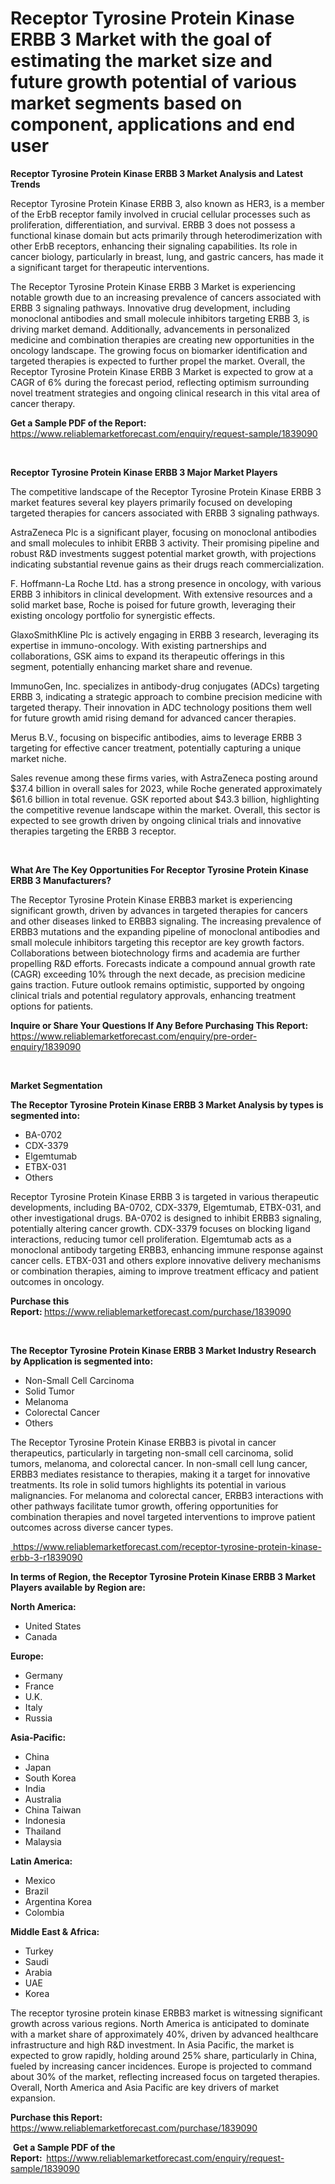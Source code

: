<p><h1>Receptor Tyrosine Protein Kinase ERBB 3 Market with the goal of estimating the market size and future growth potential of various market segments based on component, applications and end user</h1></p><p><strong>Receptor Tyrosine Protein Kinase ERBB 3 Market Analysis and Latest Trends</strong></p>
<p><p>Receptor Tyrosine Protein Kinase ERBB 3, also known as HER3, is a member of the ErbB receptor family involved in crucial cellular processes such as proliferation, differentiation, and survival. ERBB 3 does not possess a functional kinase domain but acts primarily through heterodimerization with other ErbB receptors, enhancing their signaling capabilities. Its role in cancer biology, particularly in breast, lung, and gastric cancers, has made it a significant target for therapeutic interventions.</p><p>The Receptor Tyrosine Protein Kinase ERBB 3 Market is experiencing notable growth due to an increasing prevalence of cancers associated with ERBB 3 signaling pathways. Innovative drug development, including monoclonal antibodies and small molecule inhibitors targeting ERBB 3, is driving market demand. Additionally, advancements in personalized medicine and combination therapies are creating new opportunities in the oncology landscape. The growing focus on biomarker identification and targeted therapies is expected to further propel the market. Overall, the Receptor Tyrosine Protein Kinase ERBB 3 Market is expected to grow at a CAGR of 6% during the forecast period, reflecting optimism surrounding novel treatment strategies and ongoing clinical research in this vital area of cancer therapy.</p></p>
<p><strong>Get a Sample PDF of the Report:&nbsp;</strong> <a href="https://www.reliablemarketforecast.com/enquiry/request-sample/1839090?utm_campaign=2733&utm_medium=2&utm_source=Github&utm_content=ia&utm_term=19042025&utm_id=receptor-tyrosine-protein-kinase-erbb-3">https://www.reliablemarketforecast.com/enquiry/request-sample/1839090</a></p>
<p>&nbsp;</p>
<p><strong>Receptor Tyrosine Protein Kinase ERBB 3 Major Market Players</strong></p>
<p><p>The competitive landscape of the Receptor Tyrosine Protein Kinase ERBB 3 market features several key players primarily focused on developing targeted therapies for cancers associated with ERBB 3 signaling pathways. </p><p>AstraZeneca Plc is a significant player, focusing on monoclonal antibodies and small molecules to inhibit ERBB 3 activity. Their promising pipeline and robust R&D investments suggest potential market growth, with projections indicating substantial revenue gains as their drugs reach commercialization.</p><p>F. Hoffmann-La Roche Ltd. has a strong presence in oncology, with various ERBB 3 inhibitors in clinical development. With extensive resources and a solid market base, Roche is poised for future growth, leveraging their existing oncology portfolio for synergistic effects.</p><p>GlaxoSmithKline Plc is actively engaging in ERBB 3 research, leveraging its expertise in immuno-oncology. With existing partnerships and collaborations, GSK aims to expand its therapeutic offerings in this segment, potentially enhancing market share and revenue.</p><p>ImmunoGen, Inc. specializes in antibody-drug conjugates (ADCs) targeting ERBB 3, indicating a strategic approach to combine precision medicine with targeted therapy. Their innovation in ADC technology positions them well for future growth amid rising demand for advanced cancer therapies.</p><p>Merus B.V., focusing on bispecific antibodies, aims to leverage ERBB 3 targeting for effective cancer treatment, potentially capturing a unique market niche. </p><p>Sales revenue among these firms varies, with AstraZeneca posting around $37.4 billion in overall sales for 2023, while Roche generated approximately $61.6 billion in total revenue. GSK reported about $43.3 billion, highlighting the competitive revenue landscape within the market. Overall, this sector is expected to see growth driven by ongoing clinical trials and innovative therapies targeting the ERBB 3 receptor.</p></p>
<p>&nbsp;</p>
<p><strong>What Are The Key Opportunities For Receptor Tyrosine Protein Kinase ERBB 3 Manufacturers?</strong></p>
<p><p>The Receptor Tyrosine Protein Kinase ERBB3 market is experiencing significant growth, driven by advances in targeted therapies for cancers and other diseases linked to ERBB3 signaling. The increasing prevalence of ERBB3 mutations and the expanding pipeline of monoclonal antibodies and small molecule inhibitors targeting this receptor are key growth factors. Collaborations between biotechnology firms and academia are further propelling R&D efforts. Forecasts indicate a compound annual growth rate (CAGR) exceeding 10% through the next decade, as precision medicine gains traction. Future outlook remains optimistic, supported by ongoing clinical trials and potential regulatory approvals, enhancing treatment options for patients.</p></p>
<p><strong>Inquire or Share Your Questions If Any Before Purchasing This Report:</strong> <a href="https://www.reliablemarketforecast.com/enquiry/pre-order-enquiry/1839090?utm_campaign=2733&utm_medium=2&utm_source=Github&utm_content=ia&utm_term=19042025&utm_id=receptor-tyrosine-protein-kinase-erbb-3">https://www.reliablemarketforecast.com/enquiry/pre-order-enquiry/1839090</a></p>
<p>&nbsp;</p>
<p><strong>Market Segmentation</strong></p>
<p><strong>The Receptor Tyrosine Protein Kinase ERBB 3 Market Analysis by types is segmented into:</strong></p>
<p><ul><li>BA-0702</li><li>CDX-3379</li><li>Elgemtumab</li><li>ETBX-031</li><li>Others</li></ul></p>
<p><p>Receptor Tyrosine Protein Kinase ERBB 3 is targeted in various therapeutic developments, including BA-0702, CDX-3379, Elgemtumab, ETBX-031, and other investigational drugs. BA-0702 is designed to inhibit ERBB3 signaling, potentially altering cancer growth. CDX-3379 focuses on blocking ligand interactions, reducing tumor cell proliferation. Elgemtumab acts as a monoclonal antibody targeting ERBB3, enhancing immune response against cancer cells. ETBX-031 and others explore innovative delivery mechanisms or combination therapies, aiming to improve treatment efficacy and patient outcomes in oncology.</p></p>
<p><strong>Purchase this Report:&nbsp;</strong><a href="https://www.reliablemarketforecast.com/purchase/1839090?utm_campaign=2733&utm_medium=2&utm_source=Github&utm_content=ia&utm_term=19042025&utm_id=receptor-tyrosine-protein-kinase-erbb-3">https://www.reliablemarketforecast.com/purchase/1839090</a></p>
<p>&nbsp;</p>
<p><strong>The Receptor Tyrosine Protein Kinase ERBB 3 Market Industry Research by Application is segmented into:</strong></p>
<p><ul><li>Non-Small Cell Carcinoma</li><li>Solid Tumor</li><li>Melanoma</li><li>Colorectal Cancer</li><li>Others</li></ul></p>
<p><p>The Receptor Tyrosine Protein Kinase ERBB3 is pivotal in cancer therapeutics, particularly in targeting non-small cell carcinoma, solid tumors, melanoma, and colorectal cancer. In non-small cell lung cancer, ERBB3 mediates resistance to therapies, making it a target for innovative treatments. Its role in solid tumors highlights its potential in various malignancies. For melanoma and colorectal cancer, ERBB3 interactions with other pathways facilitate tumor growth, offering opportunities for combination therapies and novel targeted interventions to improve patient outcomes across diverse cancer types.</p></p>
<p><a href="https://www.reliablemarketforecast.com/receptor-tyrosine-protein-kinase-erbb-3-r1839090?utm_campaign=2733&utm_medium=2&utm_source=Github&utm_content=ia&utm_term=19042025&utm_id=receptor-tyrosine-protein-kinase-erbb-3">&nbsp;https://www.reliablemarketforecast.com/receptor-tyrosine-protein-kinase-erbb-3-r1839090</a></p>
<p><strong>In terms of Region, the Receptor Tyrosine Protein Kinase ERBB 3 Market Players available by Region are:</strong></p>
<p>
    <p> <strong> North America: </strong>
        <ul>
            <li>United States</li>
            <li>Canada</li>
        </ul>
        </p> 
    <p> <strong> Europe: </strong>
        <ul>
            <li>Germany</li>
            <li>France</li>
            <li>U.K.</li>
            <li>Italy</li>
            <li>Russia</li>
        </ul>
        </p> 
    <p> <strong> Asia-Pacific: </strong>
        <ul>
            <li>China</li>
            <li>Japan</li>
            <li>South Korea</li>
            <li>India</li>
            <li>Australia</li>
            <li>China Taiwan</li>
            <li>Indonesia</li>
            <li>Thailand</li>
            <li>Malaysia</li>
        </ul>
        </p> 
    <p> <strong> Latin America: </strong>
        <ul>
            <li>Mexico</li>
            <li>Brazil</li>
            <li>Argentina Korea</li>
            <li>Colombia</li>
        </ul>
        </p> 
    <p> <strong> Middle East & Africa: </strong>
        <ul>
            <li>Turkey</li>
            <li>Saudi</li>
            <li>Arabia</li>
            <li>UAE</li>
            <li>Korea</li>
        </ul>
    </p>
    </p>
<p><p>The receptor tyrosine protein kinase ERBB3 market is witnessing significant growth across various regions. North America is anticipated to dominate with a market share of approximately 40%, driven by advanced healthcare infrastructure and high R&D investment. In Asia Pacific, the market is expected to grow rapidly, holding around 25% share, particularly in China, fueled by increasing cancer incidences. Europe is projected to command about 30% of the market, reflecting increased focus on targeted therapies. Overall, North America and Asia Pacific are key drivers of market expansion.</p></p>
<p><strong>Purchase this Report: </strong><a href="https://www.reliablemarketforecast.com/purchase/1839090?utm_campaign=2733&utm_medium=2&utm_source=Github&utm_content=ia&utm_term=19042025&utm_id=receptor-tyrosine-protein-kinase-erbb-3">https://www.reliablemarketforecast.com/purchase/1839090</a></p>
<p>&nbsp;<strong>Get a Sample PDF of the Report:&nbsp;&nbsp;</strong><a href="https://www.reliablemarketforecast.com/enquiry/request-sample/1839090?utm_campaign=2733&utm_medium=2&utm_source=Github&utm_content=ia&utm_term=19042025&utm_id=receptor-tyrosine-protein-kinase-erbb-3">https://www.reliablemarketforecast.com/enquiry/request-sample/1839090</a></p>
<p><strong></strong></p>
<p><p></p><p></p><p></p></p>